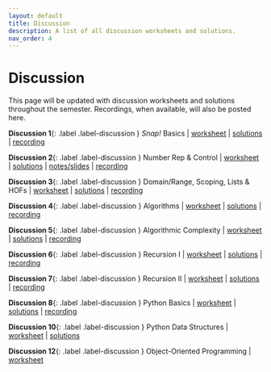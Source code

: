 ```yaml
---
layout: default
title: Discussion
description: A list of all discussion worksheets and solutions.
nav_order: 4
---
```


# Discussion

This page will be updated with discussion worksheets and solutions throughout the semester. Recordings, when available, will also be posted here.

**Discussion 1**{: .label .label-discussion } <i>Snap!</i> Basics | [worksheet](https://drive.google.com/file/d/1FYqoSXdRHBbi2fAHnQUgLg820ZAxQQ76/view?.usp=sharing) | [solutions](https://drive.google.com/file/d/1vKiGNXdeY_2gkThozq6pKHChqYKcNfOq/view?usp=share_link) | [recording](https://drive.google.com/drive/folders/1cGZWt5oODo_nACtizxK6zeP8d6Opv_Ws?usp=share_link)

**Discussion 2**{: .label .label-discussion } Number Rep & Control | [worksheet](https://drive.google.com/file/d/1k3XqkXdhOc-B70S4oiIUDVkBt5qZH4Ly/view?usp=share_link) | [solutions](https://drive.google.com/file/d/16B9kV_CFxOAJbu2hxkduDeQY0MloYkiG/view?usp=sharing) | [notes/slides](https://drive.google.com/file/d/1YUkszs8uK9e7gOqQGctzM88ATomybowM/view?usp=share_link) | [recording](https://youtu.be/FbnrmYiKFvY)

**Discussion 3**{: .label .label-discussion } Domain/Range, Scoping, Lists & HOFs | [worksheet](https://drive.google.com/file/d/1oq1g-s0NMGbvBG9nEgepYs9NFFZKg-hE/view?usp=share_link) | [solutions](https://drive.google.com/file/d/1JB9ENoZwtxEZ4LqzRW29xgLNRVYpUaEh/view?usp=share_link) | [recording](https://drive.google.com/file/d/1CabrXD9RDKQWQeal1HTBXPYS7f69Y_bn/view)

**Discussion 4**{: .label .label-discussion } Algorithms | [worksheet](https://drive.google.com/file/d/10y6F26Apf8X4IIHRY-tk55GnJ_Zw8eoE/view?usp=share_link) | [solutions](https://drive.google.com/file/d/16p-g3S9gJWCCYHR8xsi1f0DMdFtEcL7x/view?usp=share_link) | [recording](https://drive.google.com/file/d/12HO77T3Eea_AN86sUyKQSB_GAm-K59KA/view?usp=share_link) 

**Discussion 5**{: .label .label-discussion } Algorithmic Complexity | [worksheet](https://drive.google.com/file/d/1Bm7xFN3L9RFKUlGpp4or-MoGyr6KJnM6/view?usp=share_link) | [solutions](https://drive.google.com/file/d/1knuIbn14WHXFwp9FNXcQSR8vwoB4gUw3/view?usp=share_link) | [recording](https://drive.google.com/file/d/1RtBfLBMV6Td2BHRtnvJjRK23za6MgPv-/view?usp=sharing)

**Discussion 6**{: .label .label-discussion } Recursion I | [worksheet](https://drive.google.com/file/d/1xZD0G1klfhIabX0KKZldjqEt9dWS4lNE/view?usp=share_link) | [solutions](https://drive.google.com/file/d/1RWY8WEwhPSTDCXjHocRzkYQkLuZ2Gepz/view?usp=share_link) | [recording](https://youtu.be/WC04d2Oxj2E)

**Discussion 7**{: .label .label-discussion } Recursion II | [worksheet](https://drive.google.com/file/d/1iRY_WGu9sS3-hlhahOypRo6M1eU48HZn/view?usp=share_link) | [solutions](https://drive.google.com/file/d/1XBhiEKSJmpTSqp2I66XCfR-PDdeRJhRA/view?usp=share_link) | [recording](https://drive.google.com/file/d/1RZFI-7Xo93IMfEe8AfvUkD3BH5spgA8s/view?usp=sharing)

**Discussion 8**{: .label .label-discussion } Python Basics | [worksheet](https://drive.google.com/file/d/1mupBJDXNJcDbW3RDrJjgc6GAZujboVWl/view?usp=share_link) | [solutions](https://drive.google.com/file/d/1px1wcnh1mX4xyuTsO0ijR8Jem-x5ml-w/view?usp=share_link) | [recording](https://drive.google.com/file/d/1ka00W-sCg0eZAB8bve0C-CgL2-2sSStH/view?usp=sharing)

**Discussion 10**{: .label .label-discussion } Python Data Structures | [worksheet](https://drive.google.com/file/d/11vO-A-X9D-5qlT4uLFS_mkT38x9M199A/view?usp=share_link) | [solutions](https://drive.google.com/file/d/1bk-Pe1ycwJUUC85MnLr4MOjr2izJWnWU/view?usp=share_link)

**Discussion 12**{: .label .label-discussion } Object-Oriented Programming | [worksheet](https://drive.google.com/file/d/1ELGUTd7kCXHaOhofrCbDsoH611GNc3HN/view?usp=share_link)